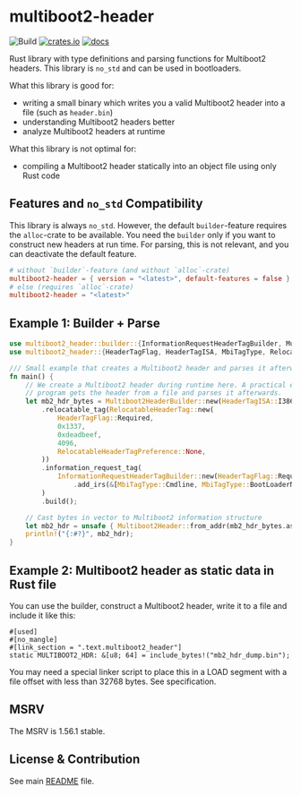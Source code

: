 # multiboot2-header
![Build](https://github.com/rust-osdev/multiboot2/actions/workflows/rust.yml/badge.svg)
[![crates.io](https://img.shields.io/crates/v/multiboot2-header.svg)](https://crates.io/crates/multiboot2-header)
[![docs](https://docs.rs/multiboot2-header/badge.svg)](https://docs.rs/multiboot2-header/)

Rust library with type definitions and parsing functions for Multiboot2 headers.
This library is `no_std` and can be used in bootloaders.

What this library is good for:
- writing a small binary which writes you a valid Multiboot2 header
  into a file (such as `header.bin`)
- understanding Multiboot2 headers better
- analyze Multiboot2 headers at runtime

What this library is not optimal for:
- compiling a Multiboot2 header statically into an object file using only Rust code

## Features and `no_std` Compatibility
This library is always `no_std`. However, the default `builder`-feature requires
the `alloc`-crate to be available. You need the `builder` only if you want to
construct new headers at run time. For parsing, this is not relevant, and you
can deactivate the default feature.

```toml
# without `builder`-feature (and without `alloc`-crate)
multiboot2-header = { version = "<latest>", default-features = false }
# else (requires `alloc`-crate)
multiboot2-header = "<latest>"
```

## Example 1: Builder + Parse
```rust
use multiboot2_header::builder::{InformationRequestHeaderTagBuilder, Multiboot2HeaderBuilder};
use multiboot2_header::{HeaderTagFlag, HeaderTagISA, MbiTagType, RelocatableHeaderTag, RelocatableHeaderTagPreference, Multiboot2Header};

/// Small example that creates a Multiboot2 header and parses it afterwards.
fn main() {
    // We create a Multiboot2 header during runtime here. A practical example is that your
    // program gets the header from a file and parses it afterwards.
    let mb2_hdr_bytes = Multiboot2HeaderBuilder::new(HeaderTagISA::I386)
        .relocatable_tag(RelocatableHeaderTag::new(
            HeaderTagFlag::Required,
            0x1337,
            0xdeadbeef,
            4096,
            RelocatableHeaderTagPreference::None,
        ))
        .information_request_tag(
            InformationRequestHeaderTagBuilder::new(HeaderTagFlag::Required)
                .add_irs(&[MbiTagType::Cmdline, MbiTagType::BootLoaderName]),
        )
        .build();

    // Cast bytes in vector to Multiboot2 information structure
    let mb2_hdr = unsafe { Multiboot2Header::from_addr(mb2_hdr_bytes.as_ptr() as usize) };
    println!("{:#?}", mb2_hdr);
}
```

## Example 2: Multiboot2 header as static data in Rust file
You can use the builder, construct a Multiboot2 header, write it to a file and include it like this:
```
#[used]
#[no_mangle]
#[link_section = ".text.multiboot2_header"]
static MULTIBOOT2_HDR: &[u8; 64] = include_bytes!("mb2_hdr_dump.bin");
```
You may need a special linker script to place this in a LOAD segment with a file offset with less than 32768 bytes.
See specification.

## MSRV
The MSRV is 1.56.1 stable.

## License & Contribution

See main [README](https://github.com/rust-osdev/multiboot2/blob/main/README.md) file.
